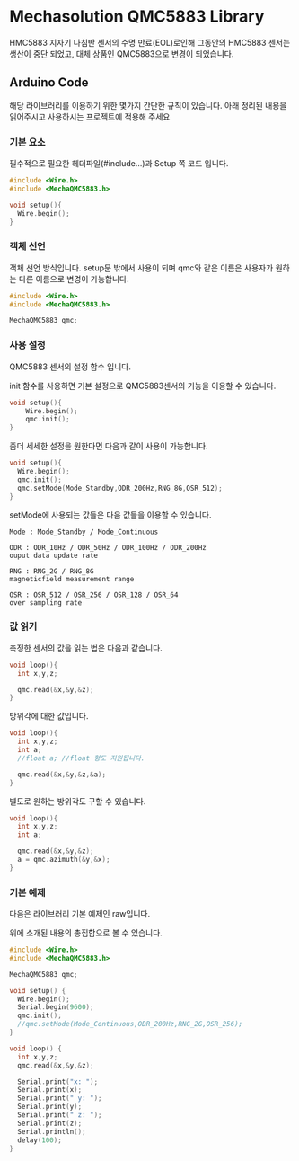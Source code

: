 # Mechasolution QMC5883 Library

HMC5883 지자기 나침반 센서의 수명 만료(EOL)로인해 그동안의 HMC5883 센서는 생산이 중단 되었고, 대체 상품인 QMC5883으로 변경이 되었습니다.

## Arduino Code

해당 라이브러리를 이용하기 위한 몇가지 간단한 규칙이 있습니다. 아래 정리된 내용을 읽어주시고 사용하시는 프로젝트에 적용해 주세요

### 기본 요소

필수적으로 필요한 헤더파일(#include...)과 Setup 쪽 코드 입니다.

```cpp
#include <Wire.h>
#include <MechaQMC5883.h>

void setup(){
  Wire.begin();
}
```

### 객체 선언

객체 선언 방식입니다. setup문 밖에서 사용이 되며 qmc와 같은 이름은 사용자가 원하는 다른 이름으로 변경이 가능합니다.

```cpp
#include <Wire.h>
#include <MechaQMC5883.h>

MechaQMC5883 qmc;
```

### 사용 설정

QMC5883 센서의 설정 함수 입니다.

init 함수를 사용하면 기본 설정으로 QMC5883센서의 기능을 이용할 수 있습니다.

```cpp
void setup(){
    Wire.begin();
    qmc.init();
}
```

좀더 세세한 설정을 원한다면 다음과 같이 사용이 가능합니다.

```cpp
void setup(){
  Wire.begin();
  qmc.init();
  qmc.setMode(Mode_Standby,ODR_200Hz,RNG_8G,OSR_512);
}
```

setMode에 사용되는 값들은 다음 값들을 이용할 수 있습니다.

```
Mode : Mode_Standby / Mode_Continuous

ODR : ODR_10Hz / ODR_50Hz / ODR_100Hz / ODR_200Hz
ouput data update rate

RNG : RNG_2G / RNG_8G
magneticfield measurement range

OSR : OSR_512 / OSR_256 / OSR_128 / OSR_64
over sampling rate
```

### 값 읽기

측정한 센서의 값을 읽는 법은 다음과 같습니다.

```cpp
void loop(){
  int x,y,z;

  qmc.read(&x,&y,&z);
}
```

방위각에 대한 값입니다.

```cpp
void loop(){
  int x,y,z;
  int a;
  //float a; //float 형도 지원됩니다.

  qmc.read(&x,&y,&z,&a);
}
```

별도로 원하는 방위각도 구할 수 있습니다.

```cpp
void loop(){
  int x,y,z;
  int a;

  qmc.read(&x,&y,&z);
  a = qmc.azimuth(&y,&x);
}
```
### 기본 예제

다음은 라이브러리 기본 예제인 raw입니다.

위에 소개된 내용의 총집합으로 볼 수 있습니다.

```cpp
#include <Wire.h>
#include <MechaQMC5883.h>

MechaQMC5883 qmc;

void setup() {
  Wire.begin();
  Serial.begin(9600);
  qmc.init();
  //qmc.setMode(Mode_Continuous,ODR_200Hz,RNG_2G,OSR_256);
}

void loop() {
  int x,y,z;
  qmc.read(&x,&y,&z);

  Serial.print("x: ");
  Serial.print(x);
  Serial.print(" y: ");
  Serial.print(y);
  Serial.print(" z: ");
  Serial.print(z);
  Serial.println();
  delay(100);
}
```
